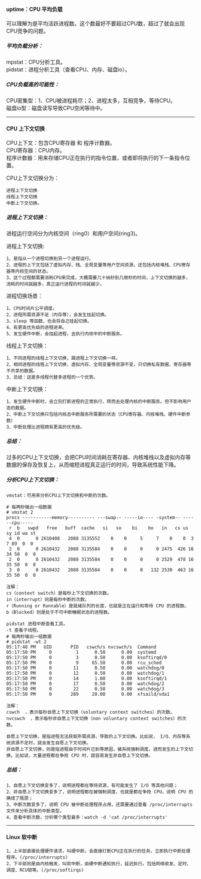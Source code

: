 #### uptime：CPU 平均负载

可以理解为是平均活跃进程数。这个数最好不要超过CPU数，超过了就会出现CPU竞争的问题。  

##### 平均负载分析：  
mpstat：CPU分析工具。  
pidstat：进程分析工具（查看CPU、内存、磁盘io）。

##### CPU负载高的可能性：  
CPU密集型：1、CPU被进程耗尽；2、进程太多，互相竞争，等待CPU。  
磁盘io型：磁盘读写导致CPU空闲等待中。


---
#### CPU 上下文切换
CPU上下文：包含CPU寄存器 和 程序计数器。  
CPU寄存器：CPU内存。  
程序计数器：用来存储CPU正在执行的指令位置，或者即将执行的下一条指令位置。

CPU上下文切换分为：
```
进程上下文切换
线程上下文切换
中断上下文切换。
```
##### 进程上下文切换：
进程运行空间分为内核空间（ring0）和用户空间(ring3)。  

进程上下文切换:
```
1、是指从一个进程切换到另一个进程运行。
2、进程的上下文包括了虚拟内存、栈、全局变量等用户空间资源，还包括内核堆栈、CPU寄存器等内核空间的状态。
3、这个过程都需要消耗CPU来完成，大概需要几十纳秒到几微秒的时间，上下文切换的越多，消耗的时间就越多，真正运行进程的时间就越少。
```
进程切换场景：  
```
1、CPU时间片公平调度。
2、进程所需资源不足（内存等），会发生挂起切换。
3、sleep 等函数，也会将自己挂起切换。
4、有更高优先级的进程进来。
5、发生硬件中断，会挂起进程，去执行内核中的中断服务。
```
线程上下文切换：
```
1、不同进程的线程上下文切换，跟进程上下文切换一样。
2、相同进程的线程上下文切换，虚拟内存、全局变量等资源不变，只切换私有数据、寄存器等不共享的数据。
3、总结：这是多线程代替多进程的一个优势。
```
中断上下文切换：
```
1、发生硬件中断时，会立刻打断进程的正常执行，转而去处理内核的中断服务。但不影响用户态的数据。
2、中断上下文切换只包括内核态中断服务所需要的状态（CPU寄存器、内核堆栈、硬件中断参数）
3、中断处理比进程拥有更高的优先级。
```
##### 总结：
过多的CPU上下文切换，会把CPU时间消耗在寄存器、内核堆栈以及虚拟内存等数据的保存及恢复上，从而缩短进程真正运行的时间，导致系统性能下降。

##### 分析CPU上下文切换：
```
vmstat：可用来分析CPU上下文切换和中断的次数。

# 每两秒输出一组数据
# vmstat 2
procs -----------memory---------- ---swap-- -----io---- -system-- ------cpu-----
 r  b   swpd   free   buff  cache   si   so    bi    bo   in   cs us sy id wa st
 4  0      0 2610408   2088 3135552    0    0     5     7    0    0  3  7 89  0  0
 2  0      0 2610432   2088 3135584    0    0     0     0 2475  426 16 34 50  0  0
 2  0      0 2610432   2088 3135584    0    0     0     0 2529  478 16 35 50  0  0
 3  0      0 2610432   2088 3135584    0    0     0   132 2530  463 16 35 50  0  0

注解：
cs（context switch）是每秒上下文切换的次数。
in（interrupt）则是每秒中断的次数。
r（Running or Runnable）是就绪队列的长度，也就是正在运行和等待 CPU 的进程数。
b（Blocked）则是处于不可中断睡眠状态的进程数。
```
```
pidstat 进程中断查看工具。
-t 查看子线程。
# 每两秒输出一组数据
# pidstat -wt 2
05:17:48 PM   UID       PID   cswch/s nvcswch/s  Command
05:17:50 PM     0         1      0.50      0.00  systemd
05:17:50 PM     0         3      0.50      0.00  ksoftirqd/0
05:17:50 PM     0         9     65.50      0.00  rcu_sched
05:17:50 PM     0        11      0.50      0.00  watchdog/0
05:17:50 PM     0        12      0.50      0.00  watchdog/1
05:17:50 PM     0        14      1.00      0.00  ksoftirqd/1
05:17:50 PM     0        17      0.50      0.00  watchdog/2
05:17:50 PM     0        22      0.50      0.00  watchdog/3
05:17:50 PM     0       289     20.00      0.00  xfsaild/vda1

注解：
cswch  ，表示每秒自愿上下文切换（voluntary context switches）的次数。
nvcswch  ，表示每秒非自愿上下文切换（non voluntary context switches）的次数。

自愿上下文切换，是指进程无法获取所需资源，导致的上下文切换。比如说， I/O、内存等系统资源不足时，就会发生自愿上下文切换。
非自愿上下文切换，则是指进程由于时间片已到等原因，被系统强制调度，进而发生的上下文切换。比如说，大量进程都在争抢 CPU 时，就容易发生非自愿上下文切换。
```
##### 总结：
```
1、自愿上下文切换变多了，说明进程都在等待资源，有可能发生了 I/O 等其他问题；
2、非自愿上下文切换变多了，说明进程都在被强制调度，也就是都在争抢 CPU，说明 CPU 的确成了瓶颈；
3、中断次数变多了，说明 CPU 被中断处理程序占用，还需要通过查看 /proc/interrupts 文件来分析具体的中断类型。
4、查看中断次数，分析哪个类型最多：watch -d 'cat /proc/interrupts'
```

---
#### Linux 软中断
```
1、上半部直接处理硬件请求，叫硬中断，会直接打断CPU正在执行的任务，立即执行中断处理程序。(/proc/interrupts)
2、下半部则是由内核触发，叫软中断，由硬中断通知执行，延迟执行。包括网络收发、定时、调度、RCU锁等。(/proc/softirqs)
```
